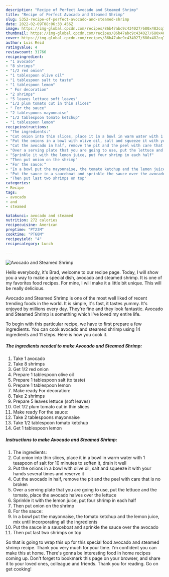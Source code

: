 ```yaml
---
description: "Recipe of Perfect Avocado and Steamed Shrimp"
title: "Recipe of Perfect Avocado and Steamed Shrimp"
slug: 5352-recipe-of-perfect-avocado-and-steamed-shrimp
date: 2022-02-09T08:06:33.456Z
image: https://img-global.cpcdn.com/recipes/86b47abc9c434027/680x482cq70/avocado-and-steamed-shrimp-recipe-main-photo.jpg
thumbnail: https://img-global.cpcdn.com/recipes/86b47abc9c434027/680x482cq70/avocado-and-steamed-shrimp-recipe-main-photo.jpg
cover: https://img-global.cpcdn.com/recipes/86b47abc9c434027/680x482cq70/avocado-and-steamed-shrimp-recipe-main-photo.jpg
author: Luis Reid
ratingvalue: 4
reviewcount: 31766
recipeingredient:
- "1 avocado"
- "8 shrimps"
- "1/2 red onion"
- "1 tablespoon olive oil"
- "1 tablespoon salt to taste"
- "1 tablespoon lemon"
- " For decoration"
- "2 shrimps"
- "5 leaves lettuce soft leaves"
- "1/2 plum tomato cut in thin slices"
- " For the sauce"
- "2 tablespoons mayonnaise"
- "1/2 tablespoon tomato ketchup"
- "1 tablespoon lemon"
recipeinstructions:
- "The ingredients:"
- "Cut onion into thin slices, place it in a bowl in warm water with 1 teaspoon of salt for 10 minutes to soften it, drain it well"
- "Put the onions in a bowl with olive oil, salt and squeeze it with your hands several times and reserve it"
- "Cut the avocado in half, remove the pit and the peel with care that is no broken"
- "Over a serving plate that you are going to use, put the lettuce and the tomato, place the avocado halves over the lettuce"
- "Sprinkle it with the lemon juice, put four shrimp in each half"
- "Then put onion on the shrimp"
- "For the sauce:"
- "In a bowl put the mayonnaise, the tomato ketchup and the lemon juice, mix until incorporating all the ingredients"
- "Put the sauce in a sauceboat and sprinkle the sauce over the avocado"
- "Then put last two shrimps on top"
categories:
- Recipe
tags:
- avocado
- and
- steamed

katakunci: avocado and steamed 
nutrition: 272 calories
recipecuisine: American
preptime: "PT23M"
cooktime: "PT60M"
recipeyield: "4"
recipecategory: Lunch

---
```



![Avocado and Steamed Shrimp](https://img-global.cpcdn.com/recipes/86b47abc9c434027/680x482cq70/avocado-and-steamed-shrimp-recipe-main-photo.jpg)

Hello everybody, it's Brad, welcome to our recipe page. Today, I will show you a way to make a special dish, avocado and steamed shrimp. It is one of my favorites food recipes. For mine, I will make it a little bit unique. This will be really delicious.

Avocado and Steamed Shrimp is one of the most well liked of recent trending foods in the world. It is simple, it's fast, it tastes yummy. It's enjoyed by millions every day. They're fine and they look fantastic. Avocado and Steamed Shrimp is something which I've loved my entire life.




To begin with this particular recipe, we have to first prepare a few ingredients. You can cook avocado and steamed shrimp using 14 ingredients and 11 steps. Here is how you cook it.

<!--inarticleads1-->

##### The ingredients needed to make Avocado and Steamed Shrimp:

1. Take 1 avocado
1. Take 8 shrimps
1. Get 1/2 red onion
1. Prepare 1 tablespoon olive oil
1. Prepare 1 tablespoon salt (to taste)
1. Prepare 1 tablespoon lemon
1. Make ready  For decoration:
1. Take 2 shrimps
1. Prepare 5 leaves lettuce (soft leaves)
1. Get 1/2 plum tomato cut in thin slices
1. Make ready  For the sauce:
1. Take 2 tablespoons mayonnaise
1. Take 1/2 tablespoon tomato ketchup
1. Get 1 tablespoon lemon




<!--inarticleads2-->

##### Instructions to make Avocado and Steamed Shrimp:

1. The ingredients:
1. Cut onion into thin slices, place it in a bowl in warm water with 1 teaspoon of salt for 10 minutes to soften it, drain it well
1. Put the onions in a bowl with olive oil, salt and squeeze it with your hands several times and reserve it
1. Cut the avocado in half, remove the pit and the peel with care that is no broken
1. Over a serving plate that you are going to use, put the lettuce and the tomato, place the avocado halves over the lettuce
1. Sprinkle it with the lemon juice, put four shrimp in each half
1. Then put onion on the shrimp
1. For the sauce:
1. In a bowl put the mayonnaise, the tomato ketchup and the lemon juice, mix until incorporating all the ingredients
1. Put the sauce in a sauceboat and sprinkle the sauce over the avocado
1. Then put last two shrimps on top




So that is going to wrap this up for this special food avocado and steamed shrimp recipe. Thank you very much for your time. I'm confident you can make this at home. There's gonna be interesting food in home recipes coming up. Don't forget to bookmark this page on your browser, and share it to your loved ones, colleague and friends. Thank you for reading. Go on get cooking!
